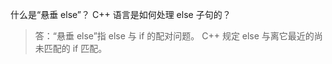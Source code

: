 什么是“悬垂 else”？
C++ 语言是如何处理 else 子句的？

> 答：“悬垂 else”指 else 与 if 的配对问题。
> C++ 规定 else 与离它最近的尚未匹配的 if 匹配。
